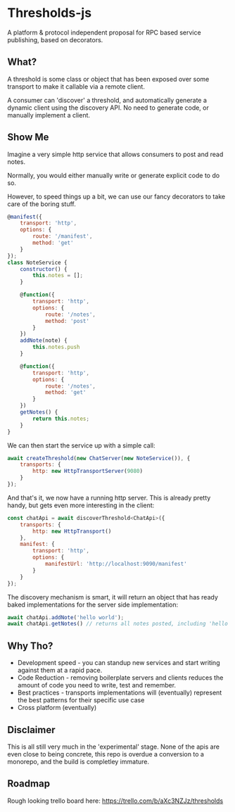 # Thresholds-js
A platform & protocol independent proposal for RPC based service publishing, based on decorators.

## What?

A threshold is some class or object that has been exposed over some transport to make it callable via a remote client. 

A consumer can 'discover' a threshold, and automatically generate a dynamic client using the discovery API. No need to generate code, or manually implement a client.

## Show Me

Imagine a very simple http service that allows consumers to post and read notes.

Normally, you would either manually write or generate explicit code to do so.

However, to speed things up a bit, we can use our fancy decorators to take care of the boring stuff.

```js
@manifest({
    transport: 'http',
    options: {
        route: '/manifest',
        method: 'get'
    }
});
class NoteService {
    constructor() {
        this.notes = [];
    }

    @function({
        transport: 'http',
        options: {
            route: '/notes',
            method: 'post'
        }
    })
    addNote(note) {
        this.notes.push
    }

    @function({
        transport: 'http',
        options: {
            route: '/notes',
            method: 'get'
        }
    })
    getNotes() {
        return this.notes;
    }
}
```

We can then start the service up with a simple call:

```js
await createThreshold(new ChatServer(new NoteService()), {
    transports: {
        http: new HttpTransportServer(9080)
    }
});
```
And that's it, we now have a running http server. This is already pretty handy, but gets even more interesting in the client:

```js
const chatApi = await discoverThreshold<ChatApi>({
    transports: {
        http: new HttpTransport()
    },
    manifest: {
        transport: 'http',
        options: {
            manifestUrl: 'http://localhost:9090/manifest'
        }
    }
});
```

The discovery mechanism is smart, it will return an object that has ready baked implementations for the server side implementation:

```js
await chatApi.addNote('hello world');
await chatApi.getNotes() // returns all notes posted, including 'hello world'
```

## Why Tho?

* Development speed - you can standup new services and start writing against them at a rapid pace.
* Code Reduction - removing boilerplate servers and clients reduces the amount of code you need to write, test and remember.
* Best practices - transports implementations will (eventually) represent the best patterns for their specific use case
* Cross platform (eventually) 

## Disclaimer
This is all still very much in the 'experimental' stage. None of the apis are even close to being concrete, this repo is overdue a conversion to a monorepo, and the build is completley immature.

## Roadmap 

Rough looking trello board here: https://trello.com/b/aXc3NZJz/thresholds


